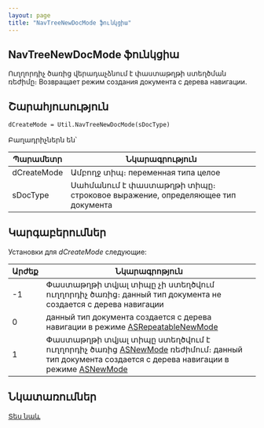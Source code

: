 ```yaml
---
layout: page
title: "NavTreeNewDocMode ֆունկցիա"
---
```


## NavTreeNewDocMode ֆունկցիա

Ուղղորդիչ ծառից վերադաչձնում է փաստաթղթի ստեղծման ռեժիմը։ 
Возвращает режим создания документа с дерева навигации.

## Շարահյուսություն

```vb
dCreateMode = Util.NavTreeNewDocMode(sDocType)
```

Բաղադրիչներն են՝

| Պարամետր | Նկարագրություն |
|--|--|
| dCreateMode | Ամբողջ տիպ։ переменная типа целое |
| sDocType | Սահմանում է փաստաթղթի տիպը։ строковое выражение, определяющее тип документа |


## Կարգաբերումներ

Установки для <em>dCreateMode </em>следующие:


| Արժեք | Նկարագրոթյուն |
|--|--|
| -1 | Փաստաթղթի տվյալ տիպը չի ստեղծվում ուղղորդիչ ծառից։ данный тип документа не создается с дерева навигации |
| 0 | данный тип документа создается с дерева навигации в режиме [ASRepeatableNewMode](../../../Constants/const_doc_States.md) |
| 1 | Փաստաթղթի տվյալ տիպը ստեղծվում է ուղղորդիչ ծառից [ASNewMode](../../../Constants/const_doc_States.html) ռեժիմում։ данный тип документа создается с дерева навигации в режиме [ASNewMode](../../../Constants/const_doc_States.html) |


## Նկատառումներ

[Տես նաև](../../../functions.html)

